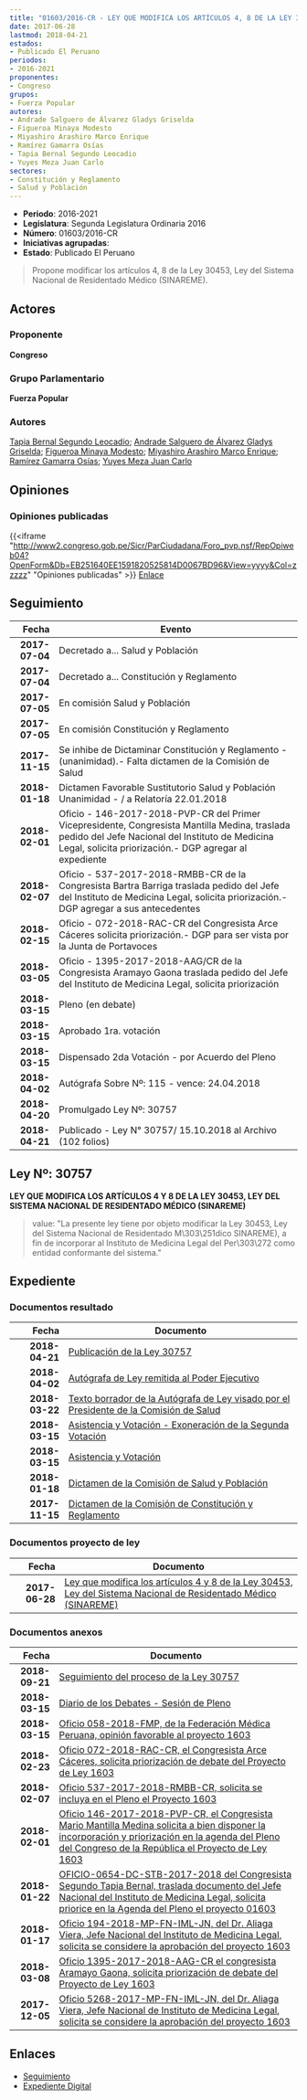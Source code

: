 ```yaml
---
title: "01603/2016-CR - LEY QUE MODIFICA LOS ARTÍCULOS 4, 8 DE LA LEY 30453, LEY DEL SISTEMA NACIONAL DE RESIDENTADO MÉDICO (SINAREME)"
date: 2017-06-28
lastmod: 2018-04-21
estados:
- Publicado El Peruano
periodos:
- 2016-2021
proponentes:
- Congreso
grupos:
- Fuerza Popular
autores:
- Andrade Salguero de Álvarez Gladys Griselda
- Figueroa Minaya Modesto
- Miyashiro Arashiro Marco Enrique
- Ramírez Gamarra Osías
- Tapia Bernal Segundo Leocadio
- Yuyes Meza Juan Carlo
sectores:
- Constitución y Reglamento
- Salud y Población
---
```

- **Periodo**: 2016-2021
- **Legislatura**: Segunda Legislatura Ordinaria 2016
- **Número**: 01603/2016-CR
- **Iniciativas agrupadas**: 
- **Estado**: Publicado El Peruano

> Propone modificar los artículos 4, 8 de la Ley 30453, Ley del Sistema Nacional de Residentado Médico (SINAREME).


## Actores

### Proponente

**Congreso**

### Grupo Parlamentario

**Fuerza Popular**

### Autores

[Tapia Bernal Segundo Leocadio](mailto:mailto:stapia@congreso.gob.pe); [Andrade Salguero de Álvarez Gladys Griselda](mailto:mailto:gandrade@congreso.gob.pe); [Figueroa Minaya Modesto](mailto:mailto:mfigueroam@congreso.gob.pe); [Miyashiro Arashiro Marco Enrique](mailto:mailto:mmiyashiro@congreso.gob.pe); [Ramírez Gamarra Osías](mailto:mailto:oramirez@congreso.gob.pe); [Yuyes Meza Juan Carlo](mailto:mailto:jyuyes@congreso.gob.pe)

## Opiniones

### Opiniones publicadas

{{<iframe "http://www2.congreso.gob.pe/Sicr/ParCiudadana/Foro_pvp.nsf/RepOpiweb04?OpenForm&Db=EB251640EE1591820525814D0067BD96&View=yyyy&Col=zzzzz" "Opiniones publicadas" >}}
[Enlace](http://www2.congreso.gob.pe/Sicr/ParCiudadana/Foro_pvp.nsf/RepOpiweb04?OpenForm&Db=EB251640EE1591820525814D0067BD96&View=yyyy&Col=zzzzz)


## Seguimiento

| Fecha | Evento |
|------:|--------|
| **2017-07-04** | Decretado a... Salud y Población |
| **2017-07-04** | Decretado a... Constitución y Reglamento |
| **2017-07-05** | En comisión Salud y Población |
| **2017-07-05** | En comisión Constitución y Reglamento |
| **2017-11-15** | Se inhibe de Dictaminar Constitución y Reglamento - (unanimidad).- Falta dictamen de la Comisión de Salud |
| **2018-01-18** | Dictamen Favorable Sustitutorio Salud y Población Unanimidad - / a Relatoría 22.01.2018 |
| **2018-02-01** | Oficio - 146-2017-2018-PVP-CR del Primer Vicepresidente, Congresista Mantilla Medina, traslada pedido del Jefe Nacional del Instituto de Medicina Legal, solicita priorización.- DGP agregar al expediente |
| **2018-02-07** | Oficio - 537-2017-2018-RMBB-CR de la Congresista Bartra Barriga traslada pedido del Jefe del Instituto de Medicina Legal, solicita priorización.- DGP agregar a sus antecedentes |
| **2018-02-15** | Oficio - 072-2018-RAC-CR del Congresista Arce Cáceres solicita priorización.- DGP para ser vista por la Junta de Portavoces |
| **2018-03-05** | Oficio - 1395-2017-2018-AAG/CR de la Congresista Aramayo Gaona traslada pedido del Jefe del Instituto de Medicina Legal, solicita priorización |
| **2018-03-15** | Pleno (en debate) |
| **2018-03-15** | Aprobado 1ra. votación |
| **2018-03-15** | Dispensado 2da Votación - por Acuerdo del Pleno |
| **2018-04-02** | Autógrafa Sobre Nº: 115 - vence: 24.04.2018 |
| **2018-04-20** | Promulgado Ley Nº: 30757 |
| **2018-04-21** | Publicado - Ley N° 30757/ 15.10.2018 al Archivo (102 folios) |

## Ley Nº: 30757

**LEY QUE MODIFICA LOS ARTÍCULOS 4 Y 8 DE LA LEY 30453, LEY DEL SISTEMA NACIONAL DE RESIDENTADO MÉDICO (SINAREME)**

> value: "La presente ley tiene por objeto modificar la Ley 30453, Ley del Sistema Nacional de Residentado M\303\251dico SINAREME), a fin de incorporar al Instituto de Medicina Legal del Per\303\272 como entidad conformante del sistema."


## Expediente

### Documentos resultado

| Fecha | Documento |
|------:|-----------|
| **2018-04-21** | [Publicación de la Ley 30757](http://www.leyes.congreso.gob.pe/Documentos/2016_2021/ADLP/Normas_Legales/30757-LEY.pdf) |
| **2018-04-02** | [Autógrafa de Ley remitida al Poder Ejecutivo](http://www.leyes.congreso.gob.pe/Documentos/2016_2021/ADLP/Texto_Aprobado/AU0160320180402.pdf) |
| **2018-03-22** | [Texto borrador de la Autógrafa de Ley visado por el Presidente de la Comisión de Salud](http://www.leyes.congreso.gob.pe/Documentos/2016_2021/Texto_Borrador_de_Autografa/BAU0160320180322.pdf) |
| **2018-03-15** | [Asistencia y Votación - Exoneración de la Segunda Votación](http://www.leyes.congreso.gob.pe/Documentos/2016_2021/Asistencia_y_Votacion/Proyectos_de_Ley/Exoneracion_de_Segunda_Votacion/ESV0160320180315.pdf) |
| **2018-03-15** | [Asistencia y Votación](http://www.leyes.congreso.gob.pe/Documentos/2016_2021/Asistencia_y_Votacion/Proyectos_de_Ley/AV0160320180315..pdf) |
| **2018-01-18** | [Dictamen de la Comisión de Salud y Población](http://www.leyes.congreso.gob.pe/Documentos/2016_2021/Dictamenes/Proyectos_de_Ley/01603DC21MAY20180118..PDF) |
| **2017-11-15** | [Dictamen de la Comisión de Constitución y Reglamento](http://www.leyes.congreso.gob.pe/Documentos/2016_2021/Dictamenes/Proyectos_de_Ley/01603DC04MAY20171115.pdf) |

### Documentos proyecto de ley

| Fecha | Documento |
|------:|-----------|
| **2017-06-28** | [Ley que modifica los artículos 4 y 8 de la Ley 30453, Ley del Sistema Nacional de Residentado Médico (SINAREME)](http://www.leyes.congreso.gob.pe/Documentos/2016_2021/Proyectos_de_Ley_y_de_Resoluciones_Legislativas/PL0160320170628.pdf) |

### Documentos anexos

| Fecha | Documento |
|------:|-----------|
| **2018-09-21** | [Seguimiento del proceso de la Ley 30757](http://www.leyes.congreso.gob.pe/Documentos/2016_2021/Seguimiento_de_Proyectos_de_Ley/01603PL20180921.pdf) |
| **2018-03-15** | [Diario de los Debates - Sesión de Pleno](http://www.leyes.congreso.gob.pe/Documentos/2016_2021/ADLP/Diario_Debates/30757-TDD.pdf) |
| **2018-03-15** | [Oficio 058-2018-FMP, de la Federación Médica Peruana, opinión favorable al proyecto 1603](http://www.leyes.congreso.gob.pe/Documentos/2016_2021/Oficios/Otras_Instituciones/OFICIO-058-2018-FMP.pdf) |
| **2018-02-23** | [Oficio 072-2018-RAC-CR, el Congresista Arce Cáceres, solicita priorización de debate del Proyecto de Ley 1603](http://www.leyes.congreso.gob.pe/Documentos/2016_2021/Oficios/Congresistas/OFICIO-072-2018-RAC-CR.pdf) |
| **2018-02-07** | [Oficio 537-2017-2018-RMBB-CR, solicita se incluya en el Pleno el Proyecto 1603](http://www.leyes.congreso.gob.pe/Documentos/2016_2021/Oficios/Congresistas/OFICIO-537-2017-2018-RMBB-CR.pdf) |
| **2018-02-01** | [Oficio 146-2017-2018-PVP-CR, el Congresista Mario Mantilla Medina solicita a bien disponer la incorporación y priorización en la agenda del Pleno del Congreso de la República el Proyecto de Ley 1603](http://www.leyes.congreso.gob.pe/Documentos/2016_2021/Oficios/Congresistas/OFCIO-146-2017-2018-PVP-CR.pdf) |
| **2018-01-22** | [OFICIO-0654-DC-STB-2017-2018 del Congresista Segundo Tapia Bernal, traslada documento del Jefe Nacional del Instituto de Medicina Legal, solicita priorice en la Agenda del Pleno el proyecto 01603](http://www.leyes.congreso.gob.pe/Documentos/2016_2021/Oficios/Congresistas/OFICIO-0654-DC-STB-2017-2018.pdf) |
| **2018-01-17** | [Oficio 194-2018-MP-FN-IML-JN, del Dr. Aliaga Viera, Jefe Nacional del Instituto de Medicina Legal, solicita se considere la aprobación del proyecto 1603](http://www.leyes.congreso.gob.pe/Documentos/2016_2021/Oficios/Otras_Instituciones/OFICIO-194-2018-MP-FN-IML-JN.pdf) |
| **2018-03-08** | [Oficio 1395-2017-2018-AAG-CR el congresista Aramayo Gaona, solicita priorización de debate del Proyecto de Ley 1603](http://www.leyes.congreso.gob.pe/Documentos/2016_2021/Oficios/Congresistas/OFICIO-1395-2017-2018-AAG-CR.pdf) |
| **2017-12-05** | [Oficio 5268-2017-MP-FN-IML-JN, del Dr. Aliaga Viera, Jefe Nacional de Instituto de Medicina Legal, solicita se considere la aprobación del proyecto 1603](http://www.leyes.congreso.gob.pe/Documentos/2016_2021/Oficios/Otras_Instituciones/OFICIO-5268-2017-MP-FN-IML-JN.pdf) |

## Enlaces

- [Seguimiento](http://www2.congreso.gob.pe/Sicr/TraDocEstProc/CLProLey2016.nsf/f7fff46988ca05b1052578e100829cc7/2f303659999a828e0525814e0002a921?OpenDocument)
- [Expediente Digital](http://www2.congreso.gob.pe/Sicr/TraDocEstProc/Expvirt_2011.nsf/visbusqptramdoc1621/01603?opendocument)

